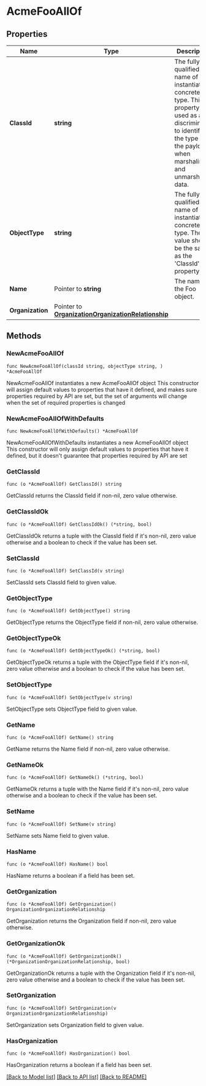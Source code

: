 # AcmeFooAllOf

## Properties

Name | Type | Description | Notes
------------ | ------------- | ------------- | -------------
**ClassId** | **string** | The fully-qualified name of the instantiated, concrete type. This property is used as a discriminator to identify the type of the payload when marshaling and unmarshaling data. | [default to "acme.Foo"]
**ObjectType** | **string** | The fully-qualified name of the instantiated, concrete type. The value should be the same as the &#39;ClassId&#39; property. | [default to "acme.Foo"]
**Name** | Pointer to **string** | The name of the Foo object. | [optional] 
**Organization** | Pointer to [**OrganizationOrganizationRelationship**](organization.Organization.Relationship.md) |  | [optional] 

## Methods

### NewAcmeFooAllOf

`func NewAcmeFooAllOf(classId string, objectType string, ) *AcmeFooAllOf`

NewAcmeFooAllOf instantiates a new AcmeFooAllOf object
This constructor will assign default values to properties that have it defined,
and makes sure properties required by API are set, but the set of arguments
will change when the set of required properties is changed

### NewAcmeFooAllOfWithDefaults

`func NewAcmeFooAllOfWithDefaults() *AcmeFooAllOf`

NewAcmeFooAllOfWithDefaults instantiates a new AcmeFooAllOf object
This constructor will only assign default values to properties that have it defined,
but it doesn't guarantee that properties required by API are set

### GetClassId

`func (o *AcmeFooAllOf) GetClassId() string`

GetClassId returns the ClassId field if non-nil, zero value otherwise.

### GetClassIdOk

`func (o *AcmeFooAllOf) GetClassIdOk() (*string, bool)`

GetClassIdOk returns a tuple with the ClassId field if it's non-nil, zero value otherwise
and a boolean to check if the value has been set.

### SetClassId

`func (o *AcmeFooAllOf) SetClassId(v string)`

SetClassId sets ClassId field to given value.


### GetObjectType

`func (o *AcmeFooAllOf) GetObjectType() string`

GetObjectType returns the ObjectType field if non-nil, zero value otherwise.

### GetObjectTypeOk

`func (o *AcmeFooAllOf) GetObjectTypeOk() (*string, bool)`

GetObjectTypeOk returns a tuple with the ObjectType field if it's non-nil, zero value otherwise
and a boolean to check if the value has been set.

### SetObjectType

`func (o *AcmeFooAllOf) SetObjectType(v string)`

SetObjectType sets ObjectType field to given value.


### GetName

`func (o *AcmeFooAllOf) GetName() string`

GetName returns the Name field if non-nil, zero value otherwise.

### GetNameOk

`func (o *AcmeFooAllOf) GetNameOk() (*string, bool)`

GetNameOk returns a tuple with the Name field if it's non-nil, zero value otherwise
and a boolean to check if the value has been set.

### SetName

`func (o *AcmeFooAllOf) SetName(v string)`

SetName sets Name field to given value.

### HasName

`func (o *AcmeFooAllOf) HasName() bool`

HasName returns a boolean if a field has been set.

### GetOrganization

`func (o *AcmeFooAllOf) GetOrganization() OrganizationOrganizationRelationship`

GetOrganization returns the Organization field if non-nil, zero value otherwise.

### GetOrganizationOk

`func (o *AcmeFooAllOf) GetOrganizationOk() (*OrganizationOrganizationRelationship, bool)`

GetOrganizationOk returns a tuple with the Organization field if it's non-nil, zero value otherwise
and a boolean to check if the value has been set.

### SetOrganization

`func (o *AcmeFooAllOf) SetOrganization(v OrganizationOrganizationRelationship)`

SetOrganization sets Organization field to given value.

### HasOrganization

`func (o *AcmeFooAllOf) HasOrganization() bool`

HasOrganization returns a boolean if a field has been set.


[[Back to Model list]](../README.md#documentation-for-models) [[Back to API list]](../README.md#documentation-for-api-endpoints) [[Back to README]](../README.md)


